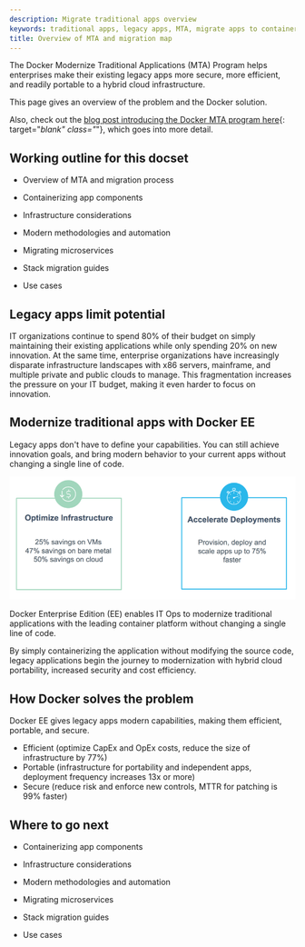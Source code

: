 ```yaml
---
description: Migrate traditional apps overview
keywords: traditional apps, legacy apps, MTA, migrate apps to containers
title: Overview of MTA and migration map
---
```


The Docker Modernize Traditional Applications (MTA) Program helps enterprises
make their existing legacy apps more secure, more efficient, and readily
portable to a hybrid cloud infrastructure.

This page gives an overview of the problem and the Docker solution.

Also, check out the [blog post introducing the Docker MTA program
here](https://blog.docker.com/2017/04/modernizing-traditional-apps-with-docker/){:
target="_blank" class="_"}, which goes into more detail.

## Working outline for this docset

* Overview of MTA and migration process

* Containerizing app components

* Infrastructure considerations

* Modern methodologies and automation

* Migrating microservices

* Stack migration guides

* Use cases

## Legacy apps limit potential

IT organizations continue to spend 80% of their budget on simply maintaining
their existing applications while only spending 20% on new innovation. At the
same time, enterprise organizations have increasingly disparate infrastructure
landscapes with x86 servers, mainframe, and multiple private and public clouds
to manage. This fragmentation increases the pressure on your IT budget, making
it even harder to focus on innovation.

## Modernize traditional apps with Docker EE

Legacy apps don't have to define your capabilities. You can still achieve
innovation goals, and bring modern behavior to your current apps without
changing a single line of code.

![MTA time and cost savings](images/MTA.png)

Docker Enterprise Edition (EE) enables IT Ops to modernize traditional
applications with the leading container platform without changing a single line
of code.

By simply containerizing the application without modifying the source
code, legacy applications begin the journey to modernization with hybrid cloud
portability, increased security and cost efficiency.

## How Docker solves the problem

Docker EE gives legacy apps modern capabilities, making them efficient, portable, and secure.

- Efficient (optimize CapEx and OpEx costs, reduce the size of infrastructure by 77%)
- Portable (infrastructure for portability and independent apps, deployment frequency increases 13x or more)
- Secure (reduce risk and enforce new controls, MTTR for patching is 99% faster)

## Where to go next

* Containerizing app components

* Infrastructure considerations

* Modern methodologies and automation

* Migrating microservices

* Stack migration guides

* Use cases
